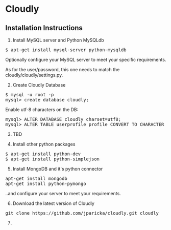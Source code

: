 Cloudly
=======

Installation Instructions
-------------------------

1) Install MySQL server and Python MySQLdb

<pre>
$ apt-get install mysql-server python-mysqldb
</pre>

Optionally configure your MySQL server to meet your specific requirements.

As for the user/password, this one needs to match the cloudly/cloudly/settings.py.

2) Create Cloudly Database

<pre>
$ mysql -u root -p
mysql> create database cloudly;
</pre>

Enable utf-8 characters on the DB:
<pre>
mysql> ALTER DATABASE cloudly charset=utf8;
mysql> ALTER TABLE userprofile_profile CONVERT TO CHARACTER SET utf8 COLLATE utf8_general_ci;
</pre>

3) TBD

4) Install other python packages

<pre>
$ apt-get install python-dev 
$ apt-get install python-simplejson 
</pre>

5) Install MongoDB and it's python connector

<pre>
apt-get install mongodb
apt-get install python-pymongo
</pre>

..and configure your server to meet your requirements.

6) Download the latest version of Cloudly

<pre>
git clone https://github.com/jparicka/cloudly.git cloudly
</pre>

7) 

